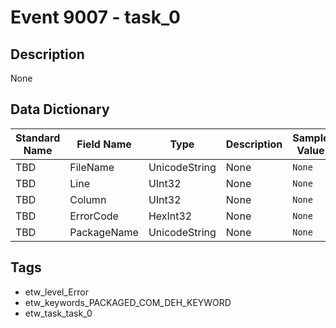 # Event 9007 - task_0

## Description
None

## Data Dictionary
|Standard Name|Field Name|Type|Description|Sample Value|
|---|---|---|---|---|
|TBD|FileName|UnicodeString|None|`None`|
|TBD|Line|UInt32|None|`None`|
|TBD|Column|UInt32|None|`None`|
|TBD|ErrorCode|HexInt32|None|`None`|
|TBD|PackageName|UnicodeString|None|`None`|

## Tags
* etw_level_Error
* etw_keywords_PACKAGED_COM_DEH_KEYWORD
* etw_task_task_0